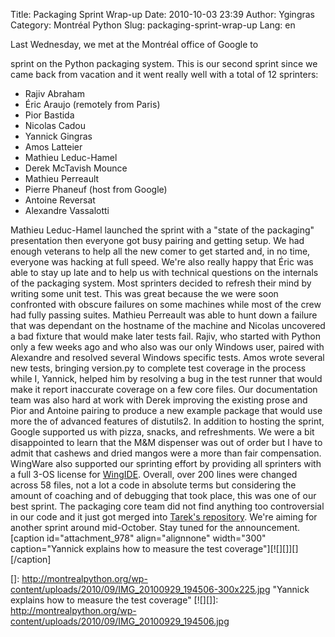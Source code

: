 Title: Packaging Sprint Wrap-up
Date: 2010-10-03 23:39
Author: Ygingras
Category: Montréal Python
Slug: packaging-sprint-wrap-up
Lang: en

<!--:en-->Last Wednesday, we met at the Montréal office of Google to
sprint on the Python packaging system. This is our second sprint since
we came back from vacation and it went really well with a total of 12
sprinters:

-   Rajiv Abraham
-   Éric Araujo (remotely from Paris)
-   Pior Bastida
-   Nicolas Cadou
-   Yannick Gingras
-   Amos Latteier
-   Mathieu Leduc-Hamel
-   Derek McTavish Mounce
-   Mathieu Perreault
-   Pierre Phaneuf (host from Google)
-   Antoine Reversat
-   Alexandre Vassalotti

Mathieu Leduc-Hamel launched the sprint with a "state of the packaging"
presentation then everyone got busy pairing and getting setup. We had
enough veterans to help all the new comer to get started and, in no
time, everyone was hacking at full speed. We're also really happy that
Éric was able to stay up late and to help us with technical questions on
the internals of the packaging system. Most sprinters decided to refresh
their mind by writing some unit test. This was great because the we were
soon confronted with obscure failures on some machines while most of the
crew had fully passing suites. Mathieu Perreault was able to hunt down a
failure that was dependant on the hostname of the machine and Nicolas
uncovered a bad fixture that would make later tests fail. Rajiv, who
started with Python only a few weeks ago and who also was our only
Windows user, paired with Alexandre and resolved several Windows
specific tests. Amos wrote several new tests, bringing version.py to
complete test coverage in the process while I, Yannick, helped him by
resolving a bug in the test runner that would make it report inaccurate
coverage on a few core files. Our documentation team was also hard at
work with Derek improving the existing prose and Pior and Antoine
pairing to produce a new example package that would use more the of
advanced features of distutils2. In addition to hosting the sprint,
Google supported us with pizza, snacks, and refreshments. We were a bit
disappointed to learn that the M&M dispenser was out of order but I have
to admit that cashews and dried mangos were a more than fair
compensation. WingWare also supported our sprinting effort by providing
all sprinters with a full 3-OS license for [WingIDE][]. Overall, over
200 lines were changed across 58 files, not a lot a code in absolute
terms but considering the amount of coaching and of debugging that took
place, this was one of our best sprint. The packaging core team did not
find anything too controversial in our code and it just got merged into
[Tarek's repository][]. We're aiming for another sprint around
mid-October. Stay tuned for the announcement. [caption
id="attachment\_978" align="alignnone" width="300" caption="Yannick
explains how to measure the test coverage"][![][]][][/caption]

  [WingIDE]: http://wingware.com/products
  [Tarek's repository]: https://bitbucket.org/tarek/distutils2/changesets/38d869d48447
  []: http://montrealpython.org/wp-content/uploads/2010/09/IMG_20100929_194506-300x225.jpg
    "Yannick explains how to measure the test coverage"
  [![][]]: http://montrealpython.org/wp-content/uploads/2010/09/IMG_20100929_194506.jpg
